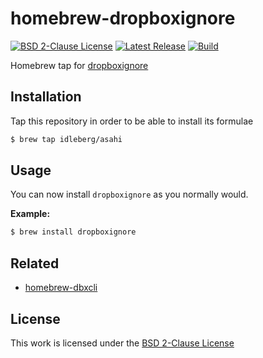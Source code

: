 # homebrew-dropboxignore

[![BSD 2-Clause License](https://flat.badgen.net/badge/license/BSD%202-Clause/blue)](https://opensource.org/licenses/BSD-2-Clause)
[![Latest Release](https://flat.badgen.net/github/release/idleberg/homebrew-dropboxignore)](https://github.com/idleberg/homebrew-dropboxignore/releases)
[![Build](https://img.shields.io/github/actions/workflow/status/idleberg/homebrew-asahi/audit.yml?style=for-the-badge)](https://github.com/idleberg/homebrew-asahi/actions)

Homebrew tap for [dropboxignore](https://dropboxignore.simakis.me/)

## Installation

Tap this repository in order to be able to install its formulae

```sh
$ brew tap idleberg/asahi
```

## Usage

You can now install `dropboxignore` as you normally would.

**Example:**

```sh
$ brew install dropboxignore
```

## Related

- [homebrew-dbxcli](https://github.com/idleberg/homebrew-dbxcli)

## License

This work is licensed under the [BSD 2-Clause License](LICENSE)
